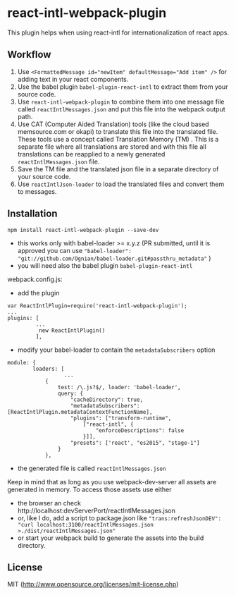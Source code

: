 # react-intl-webpack-plugin

This plugin helps when using react-intl for internationalization of react apps.

## Workflow

1. Use `<FormattedMessage id="newItem" defaultMessage="Add item" />` for adding text in your react components.
2. Use the babel plugin `babel-plugin-react-intl` to extract them from your source code.
3. Use `react-intl-webpack-plugin` to combine them into one message file called `reactIntlMessages.json` and put this file into the webpack output path.
4. Use CAT (Computer Aided Translation) tools (like the cloud based memsource.com or okapi) to translate this file into the translated file. These tools use a concept called Translation Memory (TM) . This is a separate file where all translations are stored and with this file all translations can be reapplied to a newly generated `reactIntlMessages.json` file.
5. Save the TM file and the translated json file in a separate directory of your source code.
6. Use `reactIntlJson-loader` to load the translated files and convert them to messages.

## Installation

`npm install react-intl-webpack-plugin --save-dev`

- this works only with babel-loader >= x.y.z (PR submitted, until it is approved you can use `"babel-loader": "git://github.com/Ognian/babel-loader.git#passthru_metadata"` )
- you will need also the babel plugin `babel-plugin-react-intl`

webpack.config.js:
- add the plugin
```
var ReactIntlPlugin=require('react-intl-webpack-plugin');
...
plugins: [
         ...
          new ReactIntlPlugin()
         ],
```
- modify your babel-loader to contain the `metadataSubscribers` option
```
module: {
        loaders: [
                  ...
            {
                test: /\.js?$/, loader: 'babel-loader',
                query: {
                    "cacheDirectory": true,
                    "metadataSubscribers":[ReactIntlPlugin.metadataContextFunctionName],
                    "plugins": ["transform-runtime",
                        ["react-intl", {
                            "enforceDescriptions": false
                        }]],
                    "presets": ['react', "es2015", "stage-1"]
                }
            },
```

- the generated file is called `reactIntlMessages.json`

Keep in mind that as long as you use webpack-dev-server all assets are generated in memory. To access those assets use either
 - the browser an check http://localhost:devServerPort/reactIntlMessages.json
 - or, like I do, add a script to package.json like `"trans:refreshJsonDEV": "curl localhost:3100/reactIntlMessages.json >./dist/reactIntlMessages.json"`
 - or start your webpack build to generate the assets into the build directory.

## License

MIT (http://www.opensource.org/licenses/mit-license.php)